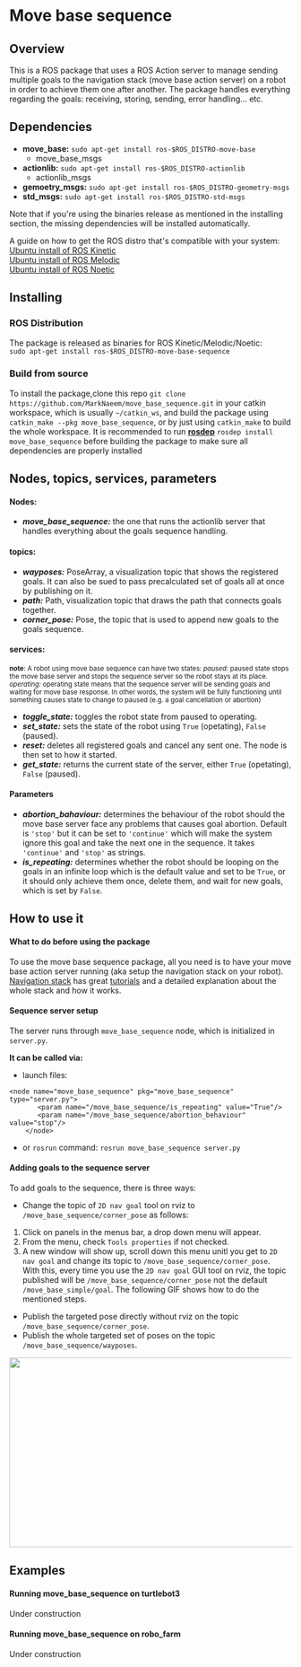 # Move base sequence
## Overview
This is a ROS package that uses a ROS Action server to manage sending multiple goals to the navigation stack (move base action server) on a robot in order to achieve them one after another. The package handles everything regarding the goals: receiving, storing, sending, error handling... etc. 

 
 ## Dependencies
- **move_base:**   `sudo apt-get install ros-$ROS_DISTRO-move-base`
    - move_base_msgs 
- **actionlib:**   `sudo apt-get install ros-$ROS_DISTRO-actionlib`
    - actionlib_msgs 
- **gemoetry_msgs:** `sudo apt-get install ros-$ROS_DISTRO-geometry-msgs`
- **std_msgs:**     `sudo apt-get install ros-$ROS_DISTRO-std-msgs`

Note that if you're using the binaries release as mentioned in the installing section, the missing dependencies will be installed automatically.

A guide on how to get the ROS distro that's compatible with your system:<br> [Ubuntu install of ROS Kinetic](http://wiki.ros.org/kinetic/Installation/Ubuntu)<br>[Ubuntu install of ROS Melodic](http://wiki.ros.org/melodic/Installation/Ubuntu)<br> [Ubuntu install of ROS Noetic](http://wiki.ros.org/noetic/Installation/Ubuntu)


## Installing
### ROS Distribution
The package is released as binaries for ROS Kinetic/Melodic/Noetic:<br>
`sudo apt-get install ros-$ROS_DISTRO-move-base-sequence`

### Build from source
To install the package,clone this repo `git clone https://github.com/MarkNaeem/move_base_sequence.git` in your catkin workspace, which is usually `~/catkin_ws`, and build the package using `catkin_make --pkg move_base_sequence`, or by just using `catkin_make` to build the whole workspace.
It is recommended to run **[rosdep](http://wiki.ros.org/rosdep)** `rosdep install move_base_sequence` before building the package to make sure all dependencies are properly installed


## Nodes, topics, services, parameters
#### Nodes: 
- ***move_base_sequence:*** the one that runs the actionlib server that handles everything about the goals sequence handling.

#### topics:
- ***wayposes:***  PoseArray, a visualization topic that shows the registered goals. It can also be sued to pass precalculated set of goals all at once by publishing on it.
- ***path:*** Path, visualization topic that draws the path that connects goals together.
- ***corner_pose:*** Pose, the topic that is used to append new goals to the goals sequence.

#### services:
<sub>**note**:
 A robot using move base sequence can have two states:
 *paused:* paused state stops the move base server and stops the sequence server so the robot stays at its place.
 *operating:*  operating state means that the sequence server will be sending goals and waiting for move base response. In other words, the system will be fully functioning until something causes state to change to paused (e.g. a goal cancellation or abortion)
</sub> 

- ***toggle_state:*** toggles the robot state from paused to operating.
- ***set_state:*** sets the state of the robot using `True` (opetating), `False` (paused).
- ***reset:*** deletes all registered goals and cancel any sent one. The node is then set to how it started.
- ***get_state:*** returns the current state of the server, either `True` (opetating), `False` (paused).

#### Parameters
- ***abortion_bahaviour:*** determines the behaviour of the robot should the move base server face any problems that causes goal abortion. Default is `'stop'` but it can be set to `'continue'` which will make the system ignore this goal and take the next one in the sequence. It takes `'continue'` and `'stop'` as strings.
- ***is_repeating:*** determines whether the robot should be looping on the goals in an infinite loop which is the default value and set to be `True`, or it should only achieve them once, delete them, and wait for new goals, which is set by `False`.



## How to use it
#### What to do before using the package
To use the move base sequence package, all you need is to have your move base action server running (aka setup the navigation stack on your robot). [Navigation stack]('http://wiki.ros.org/navigation') has great [tutorials]('http://wiki.ros.org/navigation/Tutorials') and a detailed explanation about the whole stack and how it works.

#### Sequence server setup
The server runs through `move_base_sequence` node, which is initialized in `server.py`. 

**It can be called via:**
+ launch files:
```
<node name="move_base_sequence" pkg="move_base_sequence" type="server.py">
       <param name="/move_base_sequence/is_repeating" value="True"/>
       <param name="/move_base_sequence/abortion_behaviour" value="stop"/>
    </node>
```

+ or `rosrun` command: 
```rosrun move_base_sequence server.py```


#### Adding goals to the sequence server

To add goals to the sequence, there is three ways:
+ Change the topic of `2D nav goal` tool on rviz to `/move_base_sequence/corner_pose` as follows:
1. Click on panels in the menus bar, a drop down menu will appear.
2. From the menu, check `Tools properties` if not checked.
3. A new window will show up, scroll down this menu unitl you get to `2D nav goal` and change its topic to `/move_base_sequence/corner_pose`.<br>
With this, every time you use the `2D nav goal` GUI tool on rviz, the topic published will be `/move_base_sequence/corner_pose` not the default `/move_base_simple/goal`. The following GIF shows how to do the mentioned steps.
+ Publish the targeted pose directly without rviz on the topic `/move_base_sequence/corner_pose`.
+ Publish the whole targeted set of poses on the topic `/move_base_sequence/wayposes`.

<p align="center">
  <img width="600" height="338" src=tool.gif>
</p>


## Examples
#### Running move_base_sequence on turtlebot3
Under construction
#### Running move_base_sequence on robo_farm
Under construction

